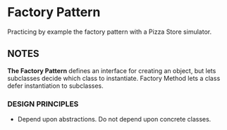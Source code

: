 ﻿# Factory Pattern
Practicing by example the factory pattern with a Pizza Store simulator.

## NOTES

**The Factory Pattern** defines an interface for creating an object, but lets subclasses decide which class to instantiate. Factory Method lets a class defer instantiation to subclasses.

### DESIGN PRINCIPLES

* Depend upon abstractions. Do not depend upon concrete classes.